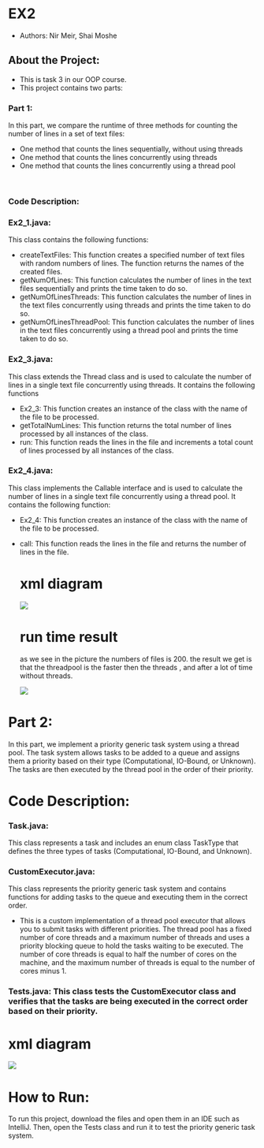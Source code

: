 
# EX2 

- Authors: Nir Meir, Shai Moshe

## About the Project:
- This is task 3  in our OOP course.
- This project contains two parts:

### Part 1:
 In this part, we compare the runtime of three methods for counting the number of lines in a set of text files:
  
- One method that counts the lines sequentially, without using threads
- One method that counts the lines concurrently using threads
- One method that counts the lines concurrently using a thread pool
<br />

### Code Description:

### Ex2_1.java:
This class contains the following functions:<br />

- createTextFiles: This function creates a specified number of text files with random numbers of lines. The function returns the names of the created files.
- getNumOfLines: This function calculates the number of lines in the text files sequentially and prints the time taken to do so.
- getNumOfLinesThreads: This function calculates the number of lines in the text files concurrently using threads and prints the time taken to do so.
- getNumOfLinesThreadPool: This function calculates the number of lines in the text files concurrently using a thread pool and prints the time taken to do so.

### Ex2_3.java:
This class extends the Thread class and is used to calculate the number of lines in a single text file concurrently using threads. It contains the following functions <br />
- Ex2_3: This function creates an instance of the class with the name of the file to be processed.
- getTotalNumLines: This function returns the total number of lines processed by all instances of the class.
- run: This function reads the lines in the file and increments a total count of lines processed by all instances of the class.


### Ex2_4.java:
This class implements the Callable interface and is used to calculate the number of lines in a single text file concurrently using a thread pool. It contains the following function:<br />

- Ex2_4: This function creates an instance of the class with the name of the file to be processed.
- call: This function reads the lines in the file and returns the number of lines in the file.



  # xml diagram 
  ![](https://i.ibb.co/qYBxs2F/Screenshot-2023-01-09-211932.jpg)
  
  
  # run time  result
  as we see in the picture the numbers of files is 200.
  the result we get is that the threadpool is the faster then the threads , and after a lot of time without threads.
  
  ![](https://i.ibb.co/v4k0Nmp/Screenshot-2023-01-09-211217.jpg)

# Part 2:
 In this part, we implement a priority generic task system using a thread pool. The task system allows tasks to be added to a queue and assigns them a priority based on their type (Computational, IO-Bound, or Unknown). The tasks are then executed by the thread pool in the order of their priority.
 
 


  
# Code Description:

### Task.java: 
This class represents a task and includes an enum class TaskType that defines the three types of tasks (Computational, IO-Bound, and Unknown).<br />

### CustomExecutor.java: 
This class represents the priority generic task system and contains functions for adding tasks to the queue and executing them in the correct order.<br />
- This is a custom implementation of a thread pool executor that allows you to submit tasks with different priorities. The thread pool has a fixed number of core threads and a maximum number of threads and uses a priority blocking queue to hold the tasks waiting to be executed. The number of core threads is equal to half the number of cores on the machine, and the maximum number of threads is equal to the number of cores minus 1.



### Tests.java: This class tests the CustomExecutor class and verifies that the tasks are being executed in the correct order based on their priority.<br />

 # xml diagram 
 ![](https://ibb.co/pn3pt9g)
# How to Run:
To run this project, download the files and open them in an IDE such as IntelliJ. Then, open the Tests class and run it to test the priority generic task system.



